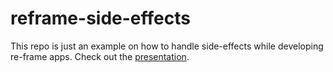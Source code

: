 # reframe-side-effects

This repo is just an example on how to handle side-effects while developing re-frame apps. Check out the [presentation](https://github.com/tugh/reframe-side-effects/blob/master/Side%20Effect%20Handling%20in%20re-frame%20Apps.pdf).
